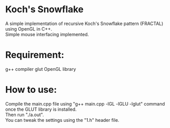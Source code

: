 # Koch's Snowflake
A simple implementation of recursive Koch's Snowflake pattern (FRACTAL) using OpenGL in C++. <br>
Simple mouse interfacing implemented.

# Requirement:
g++ compiler
glut OpenGL library

# How to use:
Compile the main.cpp file using "g++ main.cpp -lGL -lGLU -lglut" command once the GLUT library is installed.<br>
Then run "./a.out".<br>
You can tweak the settings using the "1.h" header file.
